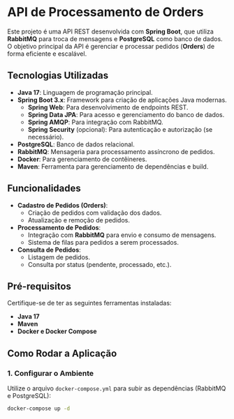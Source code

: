 # API de Processamento de Orders

Este projeto é uma API REST desenvolvida com **Spring Boot**, que utiliza **RabbitMQ** para troca de mensagens e **PostgreSQL** como banco de dados. O objetivo principal da API é gerenciar e processar pedidos (**Orders**) de forma eficiente e escalável.

## Tecnologias Utilizadas

- **Java 17**: Linguagem de programação principal.
- **Spring Boot 3.x**: Framework para criação de aplicações Java modernas.
    - **Spring Web**: Para desenvolvimento de endpoints REST.
    - **Spring Data JPA**: Para acesso e gerenciamento do banco de dados.
    - **Spring AMQP**: Para integração com RabbitMQ.
    - **Spring Security** (opcional): Para autenticação e autorização (se necessário).
- **PostgreSQL**: Banco de dados relacional.
- **RabbitMQ**: Mensageria para processamento assíncrono de pedidos.
- **Docker**: Para gerenciamento de contêineres.
- **Maven**: Ferramenta para gerenciamento de dependências e build.

## Funcionalidades

- **Cadastro de Pedidos (Orders)**:
    - Criação de pedidos com validação dos dados.
    - Atualização e remoção de pedidos.
- **Processamento de Pedidos**:
    - Integração com **RabbitMQ** para envio e consumo de mensagens.
    - Sistema de filas para pedidos a serem processados.
- **Consulta de Pedidos**:
    - Listagem de pedidos.
    - Consulta por status (pendente, processado, etc.).


## Pré-requisitos

Certifique-se de ter as seguintes ferramentas instaladas:

- **Java 17**
- **Maven**
- **Docker e Docker Compose**

## Como Rodar a Aplicação

### 1. Configurar o Ambiente
Utilize o arquivo `docker-compose.yml` para subir as dependências (RabbitMQ e PostgreSQL):

```bash
docker-compose up -d


